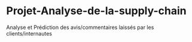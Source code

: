 # Projet-Analyse-de-la-supply-chain
Analyse et Prédiction des avis/commentaires laissés par les clients/internautes
